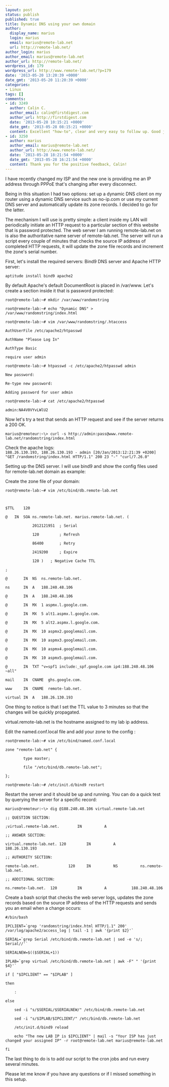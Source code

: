 ```yaml
---
layout: post
status: publish
published: true
title: Dynamic DNS using your own domain
author:
  display_name: marius
  login: marius
  email: marius@remote-lab.net
  url: http://remote-lab.net/
author_login: marius
author_email: marius@remote-lab.net
author_url: http://remote-lab.net/
wordpress_id: 179
wordpress_url: http://www.remote-lab.net/?p=179
date: '2013-05-20 13:20:39 +0000'
date_gmt: '2013-05-20 11:20:39 +0000'
categories:
- Linux
tags: []
comments:
- id: 3249
  author: Calin C.
  author_email: calin@firstdigest.com
  author_url: http://firstdigest.com
  date: '2013-05-28 10:15:21 +0000'
  date_gmt: '2013-05-28 08:15:21 +0000'
  content: Excellent "how-to", clear and very easy to follow up. Good job!
- id: 3250
  author: marius
  author_email: marius@remote-lab.net
  author_url: http://www.remote-lab.net/
  date: '2013-05-28 18:21:54 +0000'
  date_gmt: '2013-05-28 16:21:54 +0000'
  content: Thank you for the positive feedback, Calin!
---
```

<p>I have recently changed my ISP and the new one is providing me an IP address through PPPoE that's changing after every disconnect. </p>
<p>Being in this situation I had two options: set up a dynamic DNS client on my router using a dynamic DNS service such as no-ip.com or use my current DNS server and automatically update its zone records. I decided to go for the latter.</p>
<p>The mechanism I will use is pretty simple: a client inside my LAN will periodically initiate an HTTP request to a particular section of this website that is password protected. The web server I am running remote-lab.net on is also the authoritative name server of remote-lab.net. The server will run a script every couple of minutes that checks the source IP address of completed HTTP requests, it will update the zone file records and increment the zone's serial number. </p>
<p>First, let's install the required servers: Bind9 DNS server and Apache HTTP server:</p>
<p><code lang="c[notools]">aptitude install bind9 apache2</code></p>
<p>By default Apache's default DocumentRoot is placed in /var/www. Let's create a section inside it that is password protected:</p>
<p><code lang="c[notools]">root@remote-lab:~# mkdir /var/www/randomstring<br />
root@remote-lab:~# echo "Dynamic DNS" > /var/www/randomstring/index.html<br />
root@remote-lab:~# vim /var/www/randomstring/.htaccess<br />
AuthUserFile /etc/apache2/htpasswd<br />
AuthName "Please Log In"<br />
AuthType Basic<br />
require user admin<br />
root@remote-lab:~# htpasswd -c /etc/apache2/htpasswd admin<br />
New password:<br />
Re-type new password:<br />
Adding password for user admin<br />
root@remote-lab:~# cat /etc/apache2/htpasswd<br />
admin:NA4V0VYvLWlU2</code></p>
<p>Now let's try a test that sends an HTTP request and see if the server returns a 200 OK. </p>
<p><code lang="bash[notools]">marius@remoteur:~\> curl -s http://admin:pass@www.remote-lab.net/randomstring/index.html</code></p>
<p>Check the apache logs:<br />
<code lang="c[notools]">188.26.130.193, 188.26.130.193 - admin [20/Jan/2013:12:21:39 +0200] "GET /randomstring/index.html HTTP/1.1" 200 23 "-" "curl/7.26.0"</code></p>
<p>Setting up the DNS server. I will use bind9 and show the config files used for remote-lab.net domain as example:</p>
<p>Create the zone file of your domain:</p>
<p><code lang="c[notools]">root@remote-lab:~# vim /etc/bind/db.remote-lab.net</p>
<p>$TTL    120<br />
@   IN  SOA ns.remote-lab.net. marius.remote-lab.net. (<br />
            2012121951  ; Serial<br />
            120         ; Refresh<br />
            86400       ; Retry<br />
            2419200     ; Expire<br />
            120 )   ; Negative Cache TTL<br />
;<br />
@       IN  NS  ns.remote-lab.net.<br />
ns      IN  A   188.240.48.106<br />
@       IN  A   188.240.48.106<br />
@       IN  MX  1 aspmx.l.google.com.<br />
@       IN  MX  5 alt1.aspmx.l.google.com.<br />
@       IN  MX  5 alt2.aspmx.l.google.com.<br />
@       IN  MX  10 aspmx2.googlemail.com.<br />
@       IN  MX  10 aspmx3.googlemail.com.<br />
@       IN  MX  10 aspmx4.googlemail.com.<br />
@       IN  MX  10 aspmx5.googlemail.com.<br />
@       IN  TXT "v=spf1 include:_spf.google.com ip4:188.240.48.106 ~all"<br />
mail    IN  CNAME  ghs.google.com.<br />
www     IN  CNAME  remote-lab.net.<br />
virtual IN  A   188.26.130.193</code></p>
<p>One thing to notice is that I set the TTL value to 3 minutes so that the changes will be quickly propagated. </p>
<p>virtual.remote-lab.net is the hostname assigned to my lab ip address.</p>
<p>Edit the named.conf.local file and add your zone to the config :</p>
<p><code lang="c[notools]">root@remote-lab:~# vim /etc/bind/named.conf.local<br />
zone "remote-lab.net" {<br />
        type master;<br />
        file "/etc/bind/db.remote-lab.net";<br />
};</code></p>
<p><code lang="c[notools]">root@remote-lab:~# /etc/init.d/bind9 restart</code></p>
<p>Restart the server and it should be up and running. You can do a quick test by querying the server for a specific record:</p>
<p><code lang="c[notools]">marius@remoteur:~\> dig @188.240.48.106 virtual.remote-lab.net<br />
;; QUESTION SECTION:<br />
;virtual.remote-lab.net.		IN      	A<br />
;; ANSWER SECTION:<br />
virtual.remote-lab.net.	120     	IN      	A       	188.26.130.193<br />
;; AUTHORITY SECTION:<br />
remote-lab.net.  	        120     IN      	NS      	ns.remote-lab.net.<br />
;; ADDITIONAL SECTION:<br />
ns.remote-lab.net.	120     	IN      	A       	188.240.48.106</code></p>
<p>Create a bash script that checks the web server logs, updates the zone records based on the source IP address of the HTTP requests and sends you an email when a change occurs:</p>
<p><code lang="bash[notools]">#/bin/bash<br />
IPCLIENT=`grep 'randomstring/index.html HTTP/1.1" 200' /var/log/apache2/access_log | tail -1 | awk '{print $2}'`<br />
SERIAL=`grep Serial /etc/bind/db.remote-lab.net | sed -e 's/; Serial//'`<br />
SERIALNEW=$(($SERIAL+1))<br />
IPLAB=`grep virtual /etc/bind/db.remote-lab.net | awk -F" " '{print $4}'`<br />
if [ "$IPCLIENT" == "$IPLAB" ]<br />
then<br />
    :<br />
else<br />
    sed -i "s/$SERIAL/$SERIALNEW/" /etc/bind/db.remote-lab.net<br />
    sed -i "s/$IPLAB/$IPCLIENT/" /etc/bind/db.remote-lab.net<br />
    /etc/init.d/bind9 reload<br />
    echo "The new LAB IP is $IPCLIENT" | mail -s "Your ISP has just changed your assigned IP" -r root@remote-lab.net marius@remote-lab.net<br />
fi</code></p>
<p>The last thing to do is to add our script to the cron jobs and run every several minutes.</p>
<p>Please let me know if you have any questions or if I missed something in this setup.</p>
